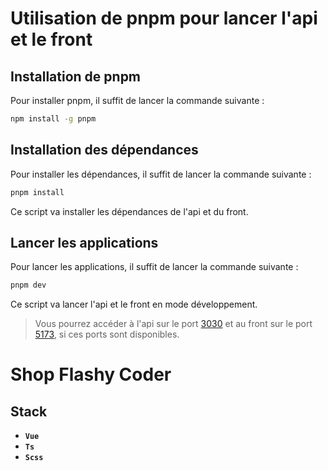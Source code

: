 
# Utilisation de pnpm pour lancer l'api et le front

## Installation de pnpm

Pour installer pnpm, il suffit de lancer la commande suivante :

```bash
npm install -g pnpm
```

## Installation des dépendances

Pour installer les dépendances, il suffit de lancer la commande suivante :

```bash
pnpm install
```

Ce script va installer les dépendances de l'api et du front.

## Lancer les applications

Pour lancer les applications, il suffit de lancer la commande suivante :

```bash
pnpm dev
```

Ce script va lancer l'api et le front en mode développement.

> Vous pourrez accéder à l'api sur le port [3030](http://localhost:3030/api/v1) et au front sur le port [5173](http://localhost:5173), si ces ports sont disponibles.

# Shop Flashy Coder

## Stack
- **`Vue`**
- **`Ts`**
- **`Scss`**

